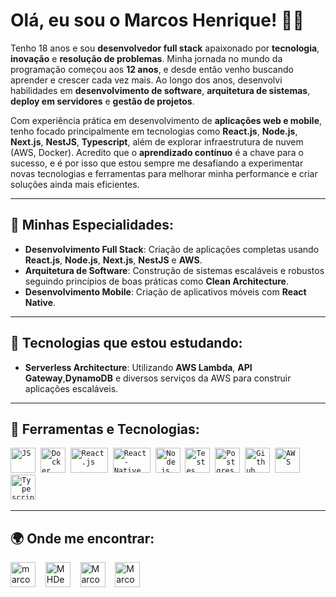 # Olá, eu sou o Marcos Henrique! 👨‍💻

Tenho 18 anos e sou **desenvolvedor full stack** apaixonado por **tecnologia**, **inovação** e **resolução de problemas**. Minha jornada no mundo da programação começou aos **12 anos**, e desde então venho buscando aprender e crescer cada vez mais. Ao longo dos anos, desenvolvi habilidades em **desenvolvimento de software**, **arquitetura de sistemas**, **deploy em servidores** e **gestão de projetos**.

Com experiência prática em desenvolvimento de **aplicações web e mobile**, tenho focado principalmente em tecnologias como **React.js**, **Node.js**, **Next.js**, **NestJS**, **Typescript**, além de explorar infraestrutura de nuvem (AWS, Docker). Acredito que o **aprendizado contínuo** é a chave para o sucesso, e é por isso que estou sempre me desafiando a experimentar novas tecnologias e ferramentas para melhorar minha performance e criar soluções ainda mais eficientes.

---

## 🚀 Minhas Especialidades:
- **Desenvolvimento Full Stack**: Criação de aplicações completas usando **React.js**, **Node.js**, **Next.js**, **NestJS** e **AWS**.
- **Arquitetura de Software**: Construção de sistemas escaláveis e robustos seguindo princípios de boas práticas como **Clean Architecture**.
- **Desenvolvimento Mobile**: Criação de aplicativos móveis com **React Native**.

---

## 🌱 Tecnologias que estou estudando:
- **Serverless Architecture**: Utilizando **AWS Lambda**, **API Gateway**,**DynamoDB** e diversos serviços da AWS para construir aplicações escaláveis.

---

## 🔧 Ferramentas e Tecnologias:
<p align="left"> 
  <code><img src="https://user-images.githubusercontent.com/51785898/91357834-3eb8df00-e7c8-11ea-9936-0ce666ac2a11.png" alt="JS" width="40" height="40"/></code>&nbsp;
  <code><img src="https://user-images.githubusercontent.com/51785898/91357841-3fea0c00-e7c8-11ea-91de-947891a2dec6.png" alt="Docker" width="40" height="40" /></code>&nbsp;
  <code><img src="https://user-images.githubusercontent.com/51785898/91357843-411b3900-e7c8-11ea-8161-3e8191a6cde2.png" alt="React.js" width="60" height="40" /></code>&nbsp;
  <code><img src="https://user-images.githubusercontent.com/51785898/91357845-424c6600-e7c8-11ea-9457-53c06cf3b6ed.png" alt="React-Native" width="60" height="40" /></code>&nbsp;
  <code><img src="https://user-images.githubusercontent.com/51785898/91357850-44162980-e7c8-11ea-966c-a7ebaba08ba3.png" alt="Node.js" width="40" height="40"/></code>&nbsp;
  <code><img src="https://user-images.githubusercontent.com/51785898/91358293-f0581000-e7c8-11ea-95f0-f1a8e29ee9d1.png" alt="Testes" width="40" height="40"/></code>&nbsp;
  <code><img src="https://user-images.githubusercontent.com/51785898/91358318-ff3ec280-e7c8-11ea-9d80-c8e249594078.png" alt="Postgres" width="40" height="40"/></code>&nbsp;
  <code><img src="https://user-images.githubusercontent.com/51785898/91358353-0cf44800-e7c9-11ea-9a54-0a988aa2837c.png" alt="Github" width="40" height="40"/></code>&nbsp;
  <code><img src="https://user-images.githubusercontent.com/51785898/91358419-31502480-e7c9-11ea-9bb8-5124117e9a75.png" alt="AWS" width="40" height="40"/></code>&nbsp;
  <code><img src="https://user-images.githubusercontent.com/51785898/91358426-3319e800-e7c9-11ea-9df0-b5a207cecfce.png" alt="Typescript" width="40" height="40"/></code>&nbsp;
</p>

---

## 🌍 Onde me encontrar:
<p align="left"> 
  <a href="https://www.instagram.com/marcoshenrique.dev/" target="blank"><img align="center" src="https://cdn.jsdelivr.net/npm/simple-icons@3.0.1/icons/instagram.svg" alt="marcoshenrique.dev" height="40" width="40" /></a> &nbsp;&nbsp; 
  <a href="https://twitter.com/MHDevelop" target="blank"><img align="center" src="https://cdn.jsdelivr.net/npm/simple-icons@3.0.1/icons/twitter.svg" alt="MHDevelop" height="40" width="40" /></a> &nbsp;&nbsp; 
  <a href="https://www.youtube.com/channel/UC3ZaLCltfI-34EQaZmWFaeg?view_as=subscriber" target="blank"><img align="center" src="https://cdn.jsdelivr.net/npm/simple-icons@3.0.1/icons/youtube.svg" alt="Marcos Henrique Dev" height="40" width="40" /></a> &nbsp;&nbsp; 
  <a href="https://www.linkedin.com/in/marcos-henrique-developer/" target="blank"><img align="center" src="https://cdn.jsdelivr.net/npm/simple-icons@3.0.1/icons/linkedin.svg" alt="Marcos Henrique" height="40" width="40" /></a> &nbsp;&nbsp; 
</p>
